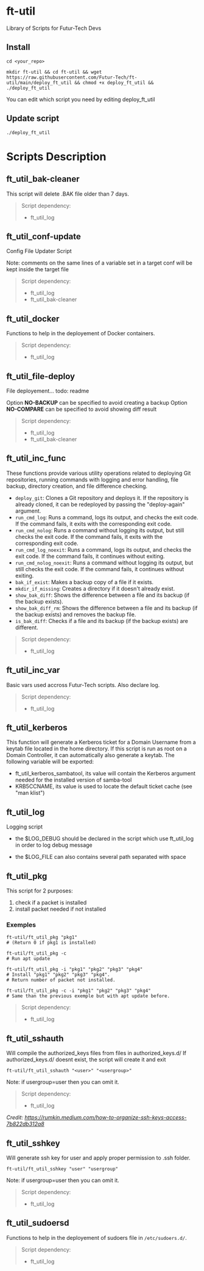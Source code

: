 # ft-util
Library of Scripts for Futur-Tech Devs

## Install

    cd <your_repo>

    mkdir ft-util && cd ft-util && wget https://raw.githubusercontent.com/Futur-Tech/ft-util/main/deploy_ft_util && chmod +x deploy_ft_util && ./deploy_ft_util

You can edit which script you need by editing deploy_ft_util

## Update script

    ./deploy_ft_util

# Scripts Description
## ft_util_bak-cleaner

This script will delete .BAK file older than 7 days.

> Script dependency:
> - ft_util_log

## ft_util_conf-update

Config File Updater Script

Note: comments on the same lines of a variable set in a target conf will be kept inside the target file

> Script dependency:
> - ft_util_log
> - ft_util_bak-cleaner

## ft_util_docker

Functions to help in the deployement of Docker containers.

> Script dependency:
> - ft_util_log

## ft_util_file-deploy

File deployement... todo: readme

Option **NO-BACKUP** can be specified to avoid creating a backup
Option **NO-COMPARE** can be specified to avoid showing diff result

> Script dependency:
> - ft_util_log
> - ft_util_bak-cleaner

## ft_util_inc_func

These functions provide various utility operations related to deploying Git repositories, running commands with logging and error handling, file backup, directory creation, and file difference checking.

- `deploy_git`: Clones a Git repository and deploys it. If the repository is already cloned, it can be redeployed by passing the "deploy-again" argument.
- `run_cmd_log`: Runs a command, logs its output, and checks the exit code. If the command fails, it exits with the corresponding exit code.
- `run_cmd_nolog`: Runs a command without logging its output, but still checks the exit code. If the command fails, it exits with the corresponding exit code.
- `run_cmd_log_noexit`: Runs a command, logs its output, and checks the exit code. If the command fails, it continues without exiting.
- `run_cmd_nolog_noexit`: Runs a command without logging its output, but still checks the exit code. If the command fails, it continues without exiting.
- `bak_if_exist`: Makes a backup copy of a file if it exists.
- `mkdir_if_missing`: Creates a directory if it doesn't already exist.
- `show_bak_diff`: Shows the difference between a file and its backup (if the backup exists).
- `show_bak_diff_rm`: Shows the difference between a file and its backup (if the backup exists) and removes the backup file.
- `is_bak_diff`: Checks if a file and its backup (if the backup exists) are different.

> Script dependency:
> - ft_util_log

## ft_util_inc_var

Basic vars used accross Futur-Tech scripts. Also declare log.

> Script dependency:
> - ft_util_log

## ft_util_kerberos

This function will generate a Kerberos ticket for a Domain Username from a keytab file located in the home directory.
If this script is run as root on a Domain Controller, it can automatically also generate a keytab.
The following variable will be exported:
- ft_util_kerberos_sambatool, its value will contain the Kerberos argument needed for the installed version of samba-tool
- KRB5CCNAME, its value is used to locate the default ticket cache (see "man klist")

## ft_util_log

Logging script

- the $LOG_DEBUG should be declared in the script which use ft_util_log in order to log debug message

- the $LOG_FILE can also contains several path separated with space

## ft_util_pkg

This script for 2 purposes:

1. check if a packet is installed
1. install packet needed if not installed

### Exemples
    ft-util/ft_util_pkg "pkg1"
    # (Return 0 if pkg1 is installed)

    ft-util/ft_util_pkg -c
    # Run apt update

    ft-util/ft_util_pkg -i "pkg1" "pkg2" "pkg3" "pkg4"
    # Install "pkg1" "pkg2" "pkg3" "pkg4".
    # Return number of packet not installed.

    ft-util/ft_util_pkg -c -i "pkg1" "pkg2" "pkg3" "pkg4"
    # Same than the previous exemple but with apt update before.

> Script dependency:
> - ft_util_log


## ft_util_sshauth

Will compile the authorized_keys files from files in authorized_keys.d/
If authorized_keys.d/ doesnt exist, the script will create it and exit

    ft-util/ft_util_sshauth "<user>" "<usergroup>"

Note: if usergroup=user then you can omit it.

> Script dependency:
> - ft_util_log

*Credit: https://rumkin.medium.com/how-to-organize-ssh-keys-access-7b822db312a8*

## ft_util_sshkey

Will generate ssh key for user and apply proper permission to .ssh folder.

    ft-util/ft_util_sshkey "user" "usergroup"

Note: if usergroup=user then you can omit it.

> Script dependency:
> - ft_util_log

## ft_util_sudoersd

Functions to help in the deployement of sudoers file in `/etc/sudoers.d/`.

> Script dependency:
> - ft_util_log
